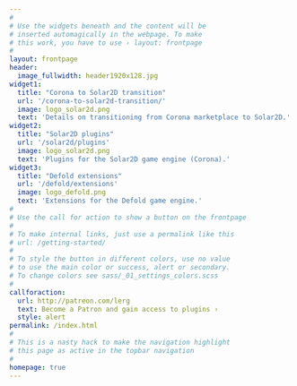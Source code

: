 ```yaml
---
#
# Use the widgets beneath and the content will be
# inserted automagically in the webpage. To make
# this work, you have to use › layout: frontpage
#
layout: frontpage
header:
  image_fullwidth: header1920x128.jpg
widget1:
  title: "Corona to Solar2D transition"
  url: '/corona-to-solar2d-transition/'
  image: logo_solar2d.png
  text: 'Details on transitioning from Corona marketplace to Solar2D.'
widget2:
  title: "Solar2D plugins"
  url: '/solar2d/plugins'
  image: logo_solar2d.png
  text: 'Plugins for the Solar2D game engine (Corona).'
widget3:
  title: "Defold extensions"
  url: '/defold/extensions'
  image: logo_defold.png
  text: 'Extensions for the Defold game engine.'
#
# Use the call for action to show a button on the frontpage
#
# To make internal links, just use a permalink like this
# url: /getting-started/
#
# To style the button in different colors, use no value
# to use the main color or success, alert or secondary.
# To change colors see sass/_01_settings_colors.scss
#
callforaction:
  url: http://patreon.com/lerg
  text: Become a Patron and gain access to plugins ›
  style: alert
permalink: /index.html
#
# This is a nasty hack to make the navigation highlight
# this page as active in the topbar navigation
#
homepage: true
---
```

